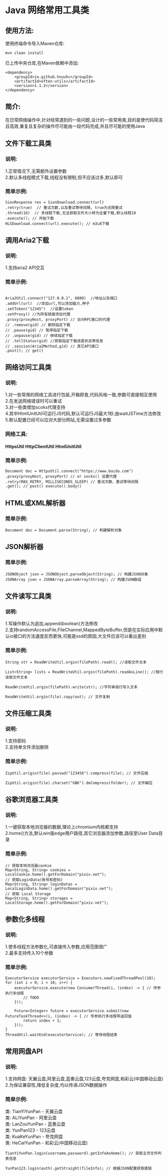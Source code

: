 Java 网络常用工具类
===============

使用方法:
-------

使用终端命令导入Maven仓库:

```
mvn clean install
```

已上传中央仓库,在Maven依赖中添加:

```
<dependency>
    <groupId>io.github.hnuuhc</groupId>
    <artifactId>often-utils</artifactId>
    <version>1.1.2</version>
</dependency>
```

简介:
----

在日常网络操作中,针对经常遇到的一些问题,设计的一些常用类,目的是使代码简洁且高效,重复且复杂的操作尽可能由一段代码完成,并且尽可能的使用Java

文件下载工具类
------------

### 说明:

1.正常情况下,无需额外设置参数  
2.默认多线程模式下载,线程没有限制,但不应该过多,默认即可

### 简单示例:

```
SionResponse res = SionDownload.connect(url)   
.retry(true)  // 重试次数,以及重试等待间隔, true为无限重试
.thread(16)  // 多线程下载,无法获取文件大小转为全量下载,默认线程10  
.execute(); // 开始下载
HLSDownload.connect(url).execute(); // m3u8下载
```

## 调用Aria2下载

### 说明:

1.支持aria2 API交互

### 简单示例:

```

Aria2Util.connect("127.0.0.1", 6800)  //地址以及端口  
.addUrl(url)  //添加url,可以添加磁力,种子  
.setToken("12345")  //设置token  
.setProxy() //为所有链接添加代理
.proxy(proxyHost, proxyPort) // 访问RPC接口的代理
// .remove(gid) // 删除指定下载
// .pause(gid) // 暂停指定下载
// .unpause(gid) // 继续指定下载
// .tellStatus(gid) //获取指定下载进度状态等信息
// .session(Aria2Method,gid) // 其它API接口
.post(); // get()
```

网络访问工具类
------------

### 说明:

1.对一些常用的网络工具进行包装,开箱即食,代码风格一致,参数可直接相互使用  
2.在发送网络错误时可以重试  
3.对一些类增加scoks代理支持  
4.其中HtmlUnitUtil可运行JS代码,默认可运行JS最大1秒,由waitJSTime方法修改  
5.默认配置已经可以应对大部分网站,无需设置过多参数

### 网络工具:

#### HttpsUtil HttpClientUtil HtmlUnitUtil

### 简单示例:

```
Document doc = HttpsUtil.connect("https://www.baidu.com")
.proxy(proxyHost, proxyPort) // or socks() 设置代理  
.retry(MAX_RETRY, MILLISECONDS_SLEEP) // 重试次数，重试等待间隔   
.get(); // post() execute().body()  
```

HTML或XML解析器
---------

### 简单示例:

```
Document doc = Document.parse(String); // 构建解析对象
```

JSON解析器
---------

### 简单示例:

```
JSONObject json = JSONObject.parseObject(String); // 构建JSON对象
JSONArray json = JSONArray.parseArray(String); // 构建JSON数组
```

文件读写工具类
-----------

### 说明:

1.写操作默认为追加,append(boolean)方法修改   
2.支持randomAccessFile,FileChannel,MappedByteBuffer,但是在实际应用中默认io接口的方法速度反而更快,可能是ssd的原因,大文件应该可以看出差别

### 简单示例:

```
String str = ReadWriteUtil.orgin(filePath).read(); //读取文件文本  

List<String> lists = ReadWriteUtil.orgin(filePath).readAsLine(); //按行读取文件文本  

ReadWriteUtil.orgin(filePath).write(str); //字符串按行写入文本  

ReadWriteUtil.orgin(file).copy(out); // 文件复制
```

文件压缩工具类
-----------

### 说明:

1.支持密码  
2.支持单文件添加删除

### 简单示例:

```
ZipUtil.origin(file).passwd("123456").compress(file); // 文件压缩  

ZipUtil.origin(file).charset("GBK").deCompress(folder); // 文件解压

```

谷歌浏览器工具类
-------------

### 说明:

1.一键获取本地浏览器的数据,理论上chromium内核都支持  
2.home()方法,默认win版edge用户路径,其它浏览器添加参数,路径至User Data目录

### 简单示例:

```
// 获取本地浏览器cookie   
Map<String, String> cookies = LocalCookie.home().getForDomain("pixiv.net");
// 获取LoginData(账号和密码)  
Map<String, String> loginDatas = LocalLoginData.home().getForDomain("pixiv.net");
// 获取 Local Storage  
Map<String, String> storages = LocalStorage.home().getForDomain("pixiv.net");

```

参数化多线程
----------

### 说明:

1.使多线程方法参数化,可直接传入参数,应用范围很广  
2.最多支持传入10个参数

### 简单示例:

```
ExecutorService executorService = Executors.newFixedThreadPool(10);
for (int i = 0; i < 10; i++) {	
	executorService.execute(new ConsumerThread(i, (index) -> { // 传参执行多线程
		// TODO
	}));
			
	Future<Integer> future = executorService.submit(new FutureTaskThread<>(i, (index) -> { // 传参执行多线程带返回值
		return index + 1;
	}));
}
ThreadUtil.waitEnd(executorService); // 等待线程结束
```

常用网盘API
----------

### 说明:

1.支持网盘: 天翼云盘,阿里云盘,蓝奏云盘,123云盘,夸克网盘,和彩云(中国移动云盘)   
2.为保证兼容性,降低复杂度,均以传递JSON数据操作

### 简单示例:

类: TianYiYunPan - 天翼云盘  
类: ALiYunPan - 阿里云盘  
类: LanZouYunPan - 蓝奏云盘  
类: YunPan123 - 123云盘  
类: KuaKeYunPan - 夸克网盘  
类: HeCaiYunPan - 和彩云(中国移动云盘)

```
TianYiYunPan.login(username,password).getInfoAsHome(); // 获取主页文件列表信息

YunPan123.login(auth).getStraight(fileInfo); // 根据JSON配置获取直链
```
